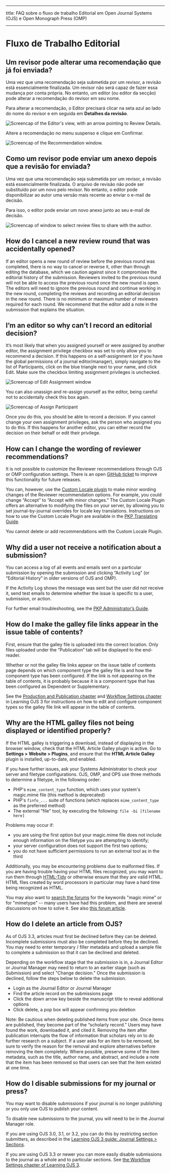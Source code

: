 - - -
title: FAQ sobre o fluxo de trabalho Editorial em Open Journal Systems (OJS) e Open Monograph Press (OMP)
- - -

# Fluxo de Trabalho Editorial

## Um revisor pode alterar uma recomendação que já foi enviada?

Uma vez que uma recomendação seja submetida por um revisor, a revisão está essencialmente finalizada. Um revisor não será capaz de fazer essa mudança por conta própria. No entanto, um editor (ou editor da secção) pode alterar a recomendação do revisor em seu nome.

Para alterar a recomendação, o Editor precisará clicar na seta azul ao lado do nome do revisor e em seguida em **Detalhes da revisão**.

![Screencap of the Editor's view, with an arrow pointing to Review Details.](./assets/review-details.png)

Altere a recomendação no menu suspenso e clique em Confirmar.

![Screencap of the Recommendation window.](./assets/review-recommendation.png)

## Como um revisor pode enviar um anexo depois que a revisão for enviada?

Uma vez que uma recomendação seja submetida por um revisor, a revisão está essencialmente finalizada. O arquivo de revisão não pode ser substituído por um novo pelo revisor. No entanto, o editor pode disponibilizar ao autor uma versão mais recente ao enviar o e-mail de decisão.

Para isso, o editor pode enviar um novo anexo junto ao seu e-mail de decisão.

![Screencap of window to select review files to share with the author.](./assets/review-share-files.png)

## How do I cancel a new review round that was accidentally opened?

If an editor opens a new round of review before the previous round was completed, there is no way to cancel or reverse it, other than through editing the database, which we caution against since it compromises the editorial history of the submission. Reviewers invited to the previous round will not be able to access the previous round once the new round is open. The editors will need to ignore the previous round and continue working in the new round, completing the reviews and recording an editorial decision in the new round. There is no minimum or maximum number of reviewers required for each round. We recommend that the editor add a note in the submission that explains the situation.

## I’m an editor so why can’t I record an editorial decision?

It’s most likely that when you assigned yourself or were assigned by another editor, the assignment privilege checkbox was set to only allow you to recommend a decision. If this happens on a self-assignment (or if you have the global permissions of a journal editor/manager), simply navigate to the list of Participants, click on the blue triangle next to your name, and click Edit. Make sure the checkbox limiting assignment privileges is unchecked.

![Screencap of Edit Assignment window](./assets/assignment-privileges.png)

You can also unassign and re-assign yourself as the editor, being careful not to accidentally check this box again.

![Screencap of Assign Participant](./assets/reassign-privileges.png)

Once you do this, you should be able to record a decision. If you cannot change your own assignment privileges, ask the person who assigned you to do this. If this happens for another editor, you can either record the decision on their behalf or edit their privilege.

## How can I change the wording of reviewer recommendations?

It is not possible to customize the Reviewer recommendations through OJS or OMP configuration settings. There is an open [GitHub ticket](https://github.com/pkp/pkp-lib/issues/1660) to improve this functionality for future releases.

You can, however, use the [Custom Locale plugin](https://github.com/pkp/customLocale) to make minor wording changes of the Reviewer recommendation options. For example, you could change “Accept” to “Accept with minor changes.”  The Custom Locale Plugin offers an alternative to modifying the files on your server, by allowing you to set journal-by-journal overrides for locale key translations. Instructions on how to use the Custom Locale Plugin are available in the [PKP Translating Guide](https://docs.pkp.sfu.ca/translating-guide/en/customize-locale).

You cannot delete or add recommendations with the Custom Locale Plugin.

## Why did a user not receive a notification about a submission?

You can access a log of all events and emails sent on a particular submission by opening the submission and clicking “Activity Log” (or “Editorial History” in older versions of OJS and OMP).

If the Activity Log shows the message was sent but the user did not receive it, send test emails to determine whether the issue is specific to a user, submission, or action.

For further email troubleshooting, see the [PKP Administrator’s Guide](https://docs.pkp.sfu.ca/admin-guide/en/email).

## How do I make the galley file links appear in the issue table of contents?

First, ensure that the galley file is uploaded into the correct location. Only files uploaded under the “Publication” tab will be displayed to the end-reader.

Whether or not the galley file links appear on the issue table of contents page depends on which component type the galley file is and how the component type has been configured. If the link is not appearing on the table of contents, it is probably because it is a component type that has been configured as Dependent or Supplementary.

See the [Production and Publication chapter](https://docs.pkp.sfu.ca/learning-ojs/en/production-publication#galley-file-component-types) and [Workflow Settings chapter](https://docs.pkp.sfu.ca/learning-ojs/en/settings-workflow#components) in Learning OJS 3 for instructions on how to edit and configure component types so the galley file link will appear in the table of contents.

## Why are the HTML galley files not being displayed or identified properly?

If the HTML galley is triggering a download, instead of displaying in the browser window, check that the HTML Article Galley plugin is active. Go to **Settings > Website > Plugins**, and ensure that the **HTML Article Galley** plugin is installed, up-to-date, and enabled.

If you have further issues, ask your Systems Administrator to check your server and filetype configurations. OJS, OMP, and OPS use three methods to determine a filetype, in the following order:

- PHP's `mime_content_type` function, which uses your system's magic.mime file (this method is deprecated)
- PHP's `finfo_...` suite of functions (which replaces `mime_content_type` as the preferred method)
- The external "file" tool, by executing the following: `file -bi [filename here]`

Problems may occur if:

- you are using the first option but your magic.mime file does not include enough information on the filetype you are attempting to identify;
- your server configuration does not support the first two options;
- you do not have sufficient permissions to run an external tool as in the third

Additionally, you may be encountering problems due to malformed files. If you are having trouble having your HTML files recognized, you may want to run them through [HTML-Tidy](http://www.w3.org/People/Raggett/tidy/) or otherwise ensure that they are valid HTML. HTML files created by word processors in particular may have a hard time being recognized as HTML.

You may also want to [search the forums](https://forum.pkp.sfu.ca/search?q=magic%20mime) for the keywords "magic mime" or for "mimetype" -- many users have had this problem, and there are several discussions on how to solve it. See also [this forum article](http://forum.pkp.sfu.ca/t/error-message-on-upload-no-file-uploaded-or-invalid-file-type/29606).

## How do I delete an article from OJS?

As of OJS 3.3, articles must first be declined before they can be deleted. Incomplete submissions must also be completed before they be declined. You may need to enter temporary / filler metadata and upload a sample file to complete a submission so that it can be declined and deleted.

Depending on the workflow stage that the submission is in, a Journal Editor or Journal Manager may need to return to an earlier stage (such as Submission) and select "Change decision." Once the submission is declined, follow the steps below to delete the submission.

- Login as the Journal Editor or Journal Manager
- Find the article record on the submissions page
- Click the down arrow key beside the manuscript title to reveal additional options
- Click delete, a pop box will appear confirming you deletion

Note: Be cautious when deleting published items from your site. Once items are published, they become part of the “scholarly record.” Users may have found the work, downloaded it, and cited it. Removing the item after publication interrupts the flow of information that scholars rely on to do further research on a subject. If a user asks for an item to be removed, be sure to verify the reason for the removal and explore alternatives before removing the item completely. Where possible, preserve some of the item metadata, such as the title, author name, and abstract, and include a note that the item has been removed so that users can see that the item existed at one time.

## How do I disable submissions for my journal or press?

You may want to disable submissions if your journal is no longer publishing or you only use OJS to publish your content.

To disable new submissions to the journal, you will need to be in the Journal Manager role.

If you are using OJS 3.0, 3.1, or 3.2, you can do this by restricting section submitters, as described in the [Learning OJS 3 guide: Journal Settings > Sections](https://docs.pkp.sfu.ca/learning-ojs/en/journal-setup#restrict-section-submitters).

If you are using OJS 3.3 or newer you can more easily disable submissions to the journal as a whole and to particular sections. See [the Workflow Settings chapter of Learning OJS 3](https://docs.pkp.sfu.ca/learning-ojs/en/settings-workflow#disable-submissions).
